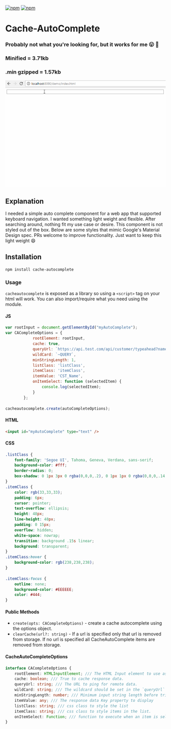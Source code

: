 [![npm](https://img.shields.io/npm/v/cache-autocomplete.svg)](https://www.npmjs.com/package/cache-autocomplete)
[![npm](https://img.shields.io/npm/dt/cache-autocomplete.svg?label=npm%20downloads)](https://www.npmjs.com/package/cache-autocomplete)
# Cache-AutoComplete
### Probably not what you're looking for, but it works for me :stuck_out_tongue: :poop:

### Minified = 3.71kb 
### .min gzipped = 1.57kb

![CacheAutoComplete](screens/cacheAutoComplete.gif)

## Explanation
I needed a simple auto complete component for a web app that supported keyboard navigation.
I wanted something light weight and flexible.
After searching around, nothing fit my use case or desire. This component
is not styled out of the box. Below are some styles that mimic 
Google's Material Design spec. PRs welcome to improve functionality.
Just want to keep this light weight :smile:


## Installation
`npm install cache-autocomplete`

### Usage
`cacheautocomplete` is exposed as a library so using a `<script>` tag on your html will work. You can also import/require what you need using the module.
#### JS
```js
var rootInput = document.getElementById("myAutoComplete");
var CACompleteOptions = {
            rootElement: rootInput,
            cache: true,
            queryUrl: `https://api.test.com/api/customer/typeahead?name=~QUERY&apikey=84`,
            wildCard: `~QUERY`,
            minStringLength: 1,
            listClass: 'listClass',
            itemClass: 'itemClass',
            itemValue: 'CST_Name',
            onItemSelect: function (selectedItem) {
                console.log(selectedItem);
            }
        };

cacheautocomplete.create(autoCompleteOptions);

```

#### HTML
```html
<input id="myAutoComplete" type="text" />
```

#### CSS
```css
.listClass {
    font-family: 'Segoe UI', Tahoma, Geneva, Verdana, sans-serif;
    background-color: #fff;
    border-radius: 0;
    box-shadow: 0 1px 3px 0 rgba(0,0,0,.2), 0 1px 1px 0 rgba(0,0,0,.14), 0 2px 1px -1px rgba(0,0,0,.12);
}
.itemClass {
    color: rgb(33,33,33);
    padding: 6px;
    cursor: pointer;
    text-overflow: ellipsis;
    height: 48px;
    line-height: 48px;
    padding: 0 15px;
    overflow: hidden;
    white-space: nowrap;
    transition: background .15s linear;
    background: transparent;
}
.itemClass:hover {
    background-color: rgb(238,238,238);
}

.itemClass:focus {
    outline: none;
    background-color: #EEEEEE;
    color: #444;
}
```


#### Public Methods
- `create(opts: CACompleteOptions)` - create a cache autocomplete using the options object.
- `clearCache(url?: string)` - If a url is specified only that url is removed from storage.
If no url is specified all CacheAutoComplete items are removed from storage.


#### CacheAutoCompleteOptions 
```ts
interface CACompleteOptions {
    rootElement: HTMLInputElement; /// The HTML Input element to use as the anchor.
    cache: boolean; /// True to cache response data.
    queryUrl: string; /// The URL to ping for remote data.
    wildCard: string; /// The wildcard should be set in the `queryUrl` - we use it to inject the input's value into the queryUrl.
    minStringLength: number; /// Minimum input string length before triggering XMLHttpRequest
    itemValue: any; /// The response data Key property to display
    listClass: string; /// css class to style the list
    itemClass: string; /// css class to style items in the list.
    onItemSelect: Function; /// function to execute when an item is selected - returns the selected item object
}
```
